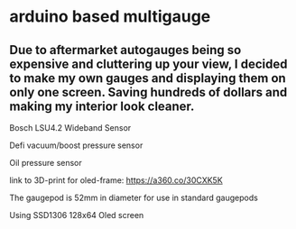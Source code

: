 # arduino based multigauge
## Due to aftermarket autogauges being so expensive and cluttering up your view, I decided to make my own gauges and displaying them on only one screen. Saving hundreds of dollars and making my interior look cleaner.

Bosch LSU4.2 Wideband Sensor

Defi vacuum/boost pressure sensor

Oil pressure sensor


link to 3D-print for oled-frame: https://a360.co/30CXK5K
 
The gaugepod is 52mm in diameter for use in standard gaugepods

Using SSD1306 128x64 Oled screen


